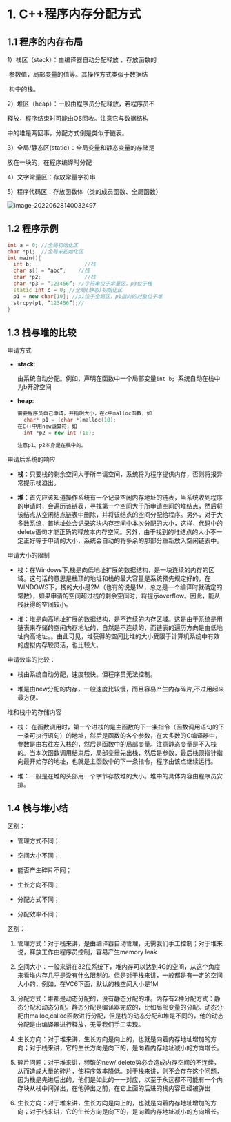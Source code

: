 # 1. C++程序内存分配方式

## 1.1 程序的内存布局

1）栈区（stack）：由编译器自动分配释放 ，存放函数的  

​       参数值，局部变量的值等。其操作方式类似于数据结

​       构中的栈。 

2）堆区（heap）：一般由程序员分配释放，若程序员不

   释放，程序结束时可能由OS回收。注意它与数据结构

   中的堆是两回事，分配方式倒是类似于链表。

3）全局/静态区(static）：全局变量和静态变量的存储是

   放在一块的，在程序编译时分配

4）文字常量区：存放常量字符串

5）程序代码区：存放函数体（类的成员函数、全局函数）

![image-20220628140032497](C:\Users\86353\AppData\Roaming\Typora\typora-user-images\image-20220628140032497.png)

## 1.2 程序示例

```cpp
int a = 0; //全局初始化区
char *p1;  //全局未初始化区
int main(){
  int b;                 //栈
  char s[] = “abc”;    //栈
  char *p2;              //栈
  char *p3 = “123456”; //字符串位于常量区，p3位于栈
  static int c = 0; //全局(静态)初始化区
  p1 = new char[10]; //p1位于全局区，p1指向的对象位于堆
  strcpy(p1, “123456”);//
}
```

## 1.3 栈与堆的比较

申请方式 

- **stack**: 

  由系统自动分配。例如，声明在函数中一个局部变量`int b; `系统自动在栈中为b开辟空间 

- **heap**: 

  ```cpp
  需要程序员自己申请，并指明大小，在c中malloc函数，如
  	char* p1 = (char *)malloc(10); 
  在C++中用new运算符，如
  	int *p2 = new int (10); 
  
  注意p1、p2本身是在栈中的。
  ```

申请后系统的响应 

- **栈**：只要栈的剩余空间大于所申请空间，系统将为程序提供内存，否则将报异常提示栈溢出。

- **堆**：首先应该知道操作系统有一个记录空闲内存地址的链表，当系统收到程序的申请时，会遍历该链表，寻找第一个空间大于所申请空间的堆结点，然后将该结点从空闲结点链表中删除，并将该结点的空间分配给程序。另外，对于大多数系统，首地址处会记录这块内存空间中本次分配的大小，这样，代码中的delete语句才能正确的释放本内存空间。另外，由于找到的堆结点的大小不一定正好等于申请的大小，系统会自动的将多余的那部分重新放入空闲链表中。

申请大小的限制

- 栈：在Windows下,栈是向低地址扩展的数据结构，是一块连续的内存的区域。这句话的意思是栈顶的地址和栈的最大容量是系统预先规定好的，在WINDOWS下，栈的大小是2M（也有的说是1M，总之是一个编译时就确定的常数），如果申请的空间超过栈的剩余空间时，将提示overflow。因此，能从栈获得的空间较小。

- 堆：堆是向高地址扩展的数据结构，是不连续的内存区域。这是由于系统是用链表来存储的空闲内存地址的，自然是不连续的，而链表的遍历方向是由低地址向高地址。。由此可见，堆获得的空间比堆的大小受限于计算机系统中有效的虚拟内存较灵活，也比较大。

申请效率的比较：

- 栈由系统自动分配，速度较快。但程序员无法控制。

- 堆是由new分配的内存，一般速度比较慢，而且容易产生内存碎片,不过用起来最方便。

堆和栈中的存储内容

- 栈： 在函数调用时，第一个进栈的是主函数的下一条指令（函数调用语句的下一条可执行语句）的地址，然后是函数的各个参数，在大多数的C编译器中，参数是由右往左入栈的，然后是函数中的局部变量。注意静态变量是不入栈的。当本次函数调用结束后，局部变量先出栈，然后是参数，最后栈顶指针指向最开始存的地址，也就是主函数中的下一条指令，程序由该点继续运行。

- 堆：一般是在堆的头部用一个字节存放堆的大小。堆中的具体内容由程序员安排。

## 1.4 栈与堆小结

区别：

- 管理方式不同； 

- 空间大小不同； 

- 能否产生碎片不同； 

- 生长方向不同；
- 分配方式不同； 
- 分配效率不同；

区别：

1. 管理方式：对于栈来讲，是由编译器自动管理，无需我们手工控制；对于堆来说，释放工作由程序员控制，容易产生memory leak

2. 空间大小：一般来讲在32位系统下，堆内存可以达到4G的空间，从这个角度来看堆内存几乎是没有什么限制的。但是对于栈来讲，一般都是有一定的空间大小的，例如，在VC6下面，默认的栈空间大小是1M
3. 分配方式：堆都是动态分配的，没有静态分配的堆。内存有2种分配方式：静态分配和动态分配。静态分配是编译器完成的，比如局部变量的分配。动态分配由malloc,calloc函数进行分配，但是栈的动态分配和堆是不同的，他的动态分配是由编译器进行释放，无需我们手工实现。
4. 生长方向：对于堆来讲，生长方向是向上的，也就是向着内存地址增加的方向；对于栈来讲，它的生长方向是向下的，是向着内存地址减小的方向增长。
5. 碎片问题：对于堆来讲，频繁的new/ delete势必会造成内存空间的不连续，从而造成大量的碎片，使程序效率降低。对于栈来讲，则不会存在这个问题，因为栈是先进后出的，他们是如此的一一对应，以至于永远都不可能有一个内存块从栈中间弹出，在他弹出之前，在它上面的后进的栈内容已经被弹出
6. 生长方向：对于堆来讲，生长方向是向上的，也就是向着内存地址增加的方向；对于栈来讲，它的生长方向是向下的，是向着内存地址减小的方向增长。